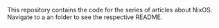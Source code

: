 This repository contains the code for the series of articles about NixOS. Navigate to a an  folder to see the respective README.
